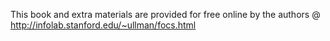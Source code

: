 This book and extra materials are provided for free online by the authors @ http://infolab.stanford.edu/~ullman/focs.html

